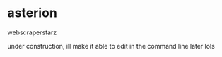 # asterion
webscraperstarz

under construction, ill make it able to edit in the command line later lols
